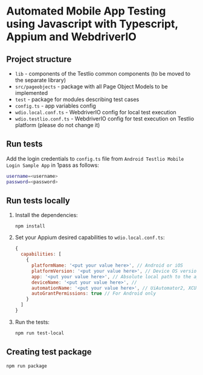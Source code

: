 # Automated Mobile App Testing using Javascript with Typescript, Appium and WebdriverIO

## Project structure

- `lib` - components of the Testlio common components (to be moved to the separate library)
- `src/pageobjects` - package with all Page Object Models to be implemented
- `test` - package for modules describing test cases
- `config.ts` - app variables config
- `wdio.local.conf.ts` - WebdriverIO config for local test execution
- `wdio.testlio.conf.ts` - WebdriverIO config for test execution on Testlio platform (please do not change it)

## Run tests
Add the login credentials to `config.ts` file from `Android Testlio Mobile Login Sample App` in 1pass as follows:
```bash 
username=<username>
password=<password>
```

## Run tests locally

1. Install the dependencies:

   ```shell
   npm install
   ```

2. Set your Appium desired capabilities to `wdio.local.conf.ts`:

    ```js
    {
      capabilities: [
        {
          platformName: '<put your value here>', // Android or iOS
          platformVersion: '<put your value here>', // Device OS version
          app: '<put your value here>', // Absolute local path to the app under test
          deviceName: '<put your value here>', // 
          automationName: '<put your value here>', // UiAutomator2, XCUITest or other
          autoGrantPermissions: true // For Android only
        }
      ]
    }
    ```

3. Run the tests:

    ```bash
    npm run test-local
    ```

## Creating test package

```bash
npm run package
```
